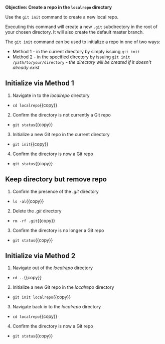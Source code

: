 **Objective: Create a repo in the `localrepo` directory**

Use the `git init` command to create a new local repo.

Executing this command will create a new `.git` subdirectory in the root of your chosen directory. It will also create the default master branch.

The `git init` command can be used to initialize a repo in one of two ways:
 * Method 1 - in the current directory by simply issuing `git init`
 * Method 2 - in the specified directory by issuing `git init /path/to/your/directory` - _the directory will be created if it doesn't already exist_

## Initialize via Method 1

1. Navigate in to the _localrepo_ directory
 * `cd localrepo`{{copy}}
2. Confirm the directory is not currently a Git repo
 * `git status`{{copy}}
3. Initialize a new Git repo in the current directory
 * `git init`{{copy}}
4. Confirm the directory is now a Git repo
 * `git status`{{copy}}


## Keep directory but remove repo

1. Confirm the presence of the _.git_ directory
 * `ls -al`{{copy}}
2. Delete the _.git_ directory
 * `rm -rf .git`{{copy}}
3. Confirm the directory is no longer a Git repo
 * `git status`{{copy}}


## Initialize via Method 2

1. Navigate out of the _localrepo_ directory
 * `cd ..`{{copy}}
2. Initialize a new Git repo in the _localrepo_ directory
 * `git init localrepo`{{copy}}
3. Navigate back in to the _localrepo_ directory
 * `cd localrepo`{{copy}}
4. Confirm the directory is now a Git repo
 * `git status`{{copy}}

